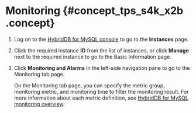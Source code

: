 # Monitoring {#concept_tps_s4k_x2b .concept}

1.  Log on to the [HybridDB for MySQL console](https://petadata.console.aliyun.com/%22Console%22) to go to the **Instances** page.
2.  Click the required instance **ID** from the list of instances, or click **Manage** next to the required instance to go to the Basic Information page.
3.  Click **Monitoring and Alarms** in the left-side navigation pane to go to the Monitoring tab page.

    On the Monitoring tab page, you can specify the metric group, monitoring metric, and monitoring time to filter the monitoring result. For more information about each metric definition, see [HybridDB for MySQL monitoring overview](https://www.alibabacloud.com/help/doc-detail/45116.html).


